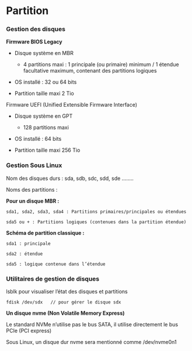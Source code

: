 # Partition


### Gestion des disques

**Firmware BIOS Legacy**

- Disque système en MBR
    - 4 partitions maxi : 1 principale (ou primaire) minimum / 1 étendue facultative maximum, contenant des partitions logiques

- OS installé : 32 ou 64 bits

- Partition taille maxi 2 Tio

Firmware UEFI (Unified Extensible Firmware Interface)

- Disque système en GPT

    - 128 partitions maxi

- OS installé : 64 bits

- Partition taille maxi 256 Tio

### Gestion Sous Linux

Nom des disques durs : sda, sdb, sdc, sdd, sde ……..

Noms des partitions :

**Pour un disque MBR :**

    sda1, sda2, sda3, sda4 : Partitions primaires/principales ou étendues

    sda5 ou + : Partitions logiques (contenues dans la partition étendue)

**Schéma de partition classique :**

    sda1 : principale

    sda2 : étendue

    sda5 : logique contenue dans l’étendue

### Utilitaires de gestion de disques

lsblk pour visualiser l’état des disques et partitions

    fdisk /dev/sdx   // pour gérer le disque sdx 

**Un disque nvme (Non Volatile Memory Express)**

Le standard NVMe n’utilise pas le bus SATA, il utilise directement le bus PCIe (PCI express)

Sous Linux, un disque dur nvme sera mentionné comme /dev/nvme0n1